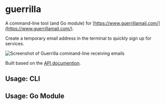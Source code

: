 # guerrilla

A command-line tool (and Go module) for [https://www.guerrillamail.com/](https://www.guerrillamail.com/).

Create a temporary email address in the terminal to quickly sign up for services.

![Screenshot of Guerrilla command-line receiving emails](/images/screenshot.png)

Built based on the [API documention](https://docs.google.com/document/d/1Qw5KQP1j57BPTDmms5nspe-QAjNEsNg8cQHpAAycYNM/edit?hl=en).

## Usage: CLI



## Usage: Go Module


